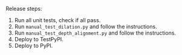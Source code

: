 Release steps:

1. Run all unit tests, check if all pass.
2. Run `manual_test_dilation.py` and follow the instructions.
3. Run `manual_test_depth_alignment.py` and follow the instructions.
4. Deploy to TestPyPI.
5. Deploy to PyPI.